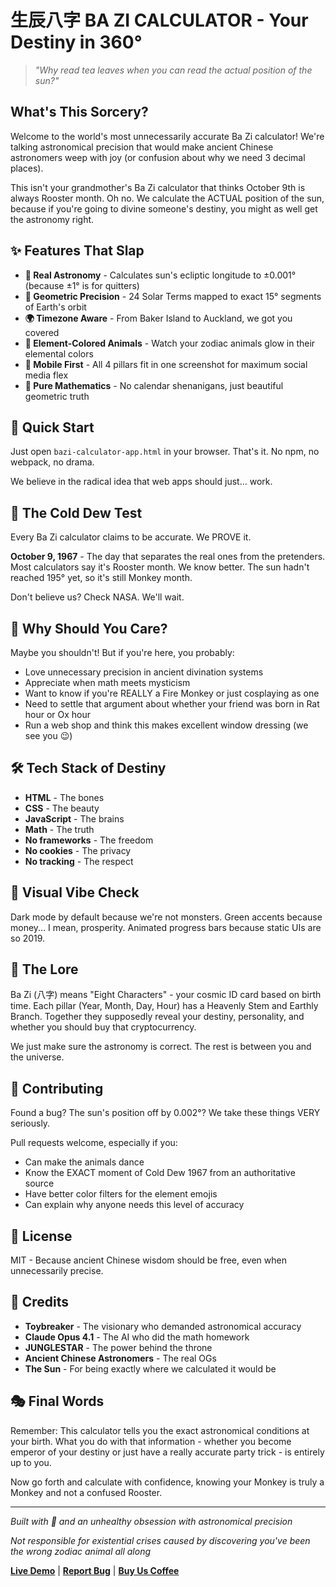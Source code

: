 # 	生辰八字 BA ZI CALCULATOR - Your Destiny in 360°

> *"Why read tea leaves when you can read the actual position of the sun?"*

## What's This Sorcery?

Welcome to the world's most unnecessarily accurate Ba Zi calculator! We're talking astronomical precision that would make ancient Chinese astronomers weep with joy (or confusion about why we need 3 decimal places).

This isn't your grandmother's Ba Zi calculator that thinks October 9th is always Rooster month. Oh no. We calculate the ACTUAL position of the sun, because if you're going to divine someone's destiny, you might as well get the astronomy right.

## ✨ Features That Slap

- **🔭 Real Astronomy** - Calculates sun's ecliptic longitude to ±0.001° (because ±1° is for quitters)
- **📐 Geometric Precision** - 24 Solar Terms mapped to exact 15° segments of Earth's orbit
- **🌍 Timezone Aware** - From Baker Island to Auckland, we got you covered
- **🎨 Element-Colored Animals** - Watch your zodiac animals glow in their elemental colors
- **📱 Mobile First** - All 4 pillars fit in one screenshot for maximum social media flex
- **🧮 Pure Mathematics** - No calendar shenanigans, just beautiful geometric truth

## 🚀 Quick Start

Just open `bazi-calculator-app.html` in your browser. That's it. No npm, no webpack, no drama.

We believe in the radical idea that web apps should just... work.

## 🎯 The Cold Dew Test

Every Ba Zi calculator claims to be accurate. We PROVE it.

**October 9, 1967** - The day that separates the real ones from the pretenders. Most calculators say it's Rooster month. We know better. The sun hadn't reached 195° yet, so it's still Monkey month.

Don't believe us? Check NASA. We'll wait.

## 🎪 Why Should You Care?

Maybe you shouldn't! But if you're here, you probably:
- Love unnecessary precision in ancient divination systems
- Appreciate when math meets mysticism
- Want to know if you're REALLY a Fire Monkey or just cosplaying as one
- Need to settle that argument about whether your friend was born in Rat hour or Ox hour
- Run a web shop and think this makes excellent window dressing (we see you 😉)

## 🛠️ Tech Stack of Destiny

- **HTML** - The bones
- **CSS** - The beauty
- **JavaScript** - The brains
- **Math** - The truth
- **No frameworks** - The freedom
- **No cookies** - The privacy
- **No tracking** - The respect

## 🎨 Visual Vibe Check

Dark mode by default because we're not monsters. Green accents because money... I mean, prosperity. Animated progress bars because static UIs are so 2019.

## 📖 The Lore

Ba Zi (八字) means "Eight Characters" - your cosmic ID card based on birth time. Each pillar (Year, Month, Day, Hour) has a Heavenly Stem and Earthly Branch. Together they supposedly reveal your destiny, personality, and whether you should buy that cryptocurrency.

We just make sure the astronomy is correct. The rest is between you and the universe.

## 🤝 Contributing

Found a bug? The sun's position off by 0.002°? We take these things VERY seriously.

Pull requests welcome, especially if you:
- Can make the animals dance
- Know the EXACT moment of Cold Dew 1967 from an authoritative source
- Have better color filters for the element emojis
- Can explain why anyone needs this level of accuracy

## 📜 License

MIT - Because ancient Chinese wisdom should be free, even when unnecessarily precise.

## 🙏 Credits

- **Toybreaker** - The visionary who demanded astronomical accuracy
- **Claude Opus 4.1** - The AI who did the math homework
- **JUNGLESTAR** - The power behind the throne
- **Ancient Chinese Astronomers** - The real OGs
- **The Sun** - For being exactly where we calculated it would be

## 🎭 Final Words

Remember: This calculator tells you the exact astronomical conditions at your birth. What you do with that information - whether you become emperor of your destiny or just have a really accurate party trick - is entirely up to you.

Now go forth and calculate with confidence, knowing your Monkey is truly a Monkey and not a confused Rooster.

---

*Built with 💚 and an unhealthy obsession with astronomical precision*

*Not responsible for existential crises caused by discovering you've been the wrong zodiac animal all along*

**[Live Demo](https://your-domain.com)** | **[Report Bug](https://github.com/yourusername/bazi-calculator/issues)** | **[Buy Us Coffee](https://ko-fi.com/yourname)**
